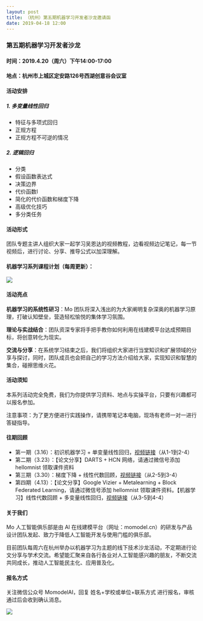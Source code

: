 ```yaml
---
layout: post
title: （杭州）第五期机器学习开发者沙龙邀请函
date: 2019-04-18 12:00
---
```

### 第五期机器学习开发者沙龙
#### 时间：2019.4.20（周六）下午14:00-17:00
#### 地点：杭州市上城区定安路126号西湖创意谷会议室

#### 活动安排
##### 1. **多变量线性回归**
* 特征与多项式回归
* 正规方程
* 正规方程不可逆的情况
##### 2. **逻辑回归**
* 分类
* 假设函数表达式
* 决策边界
* 代价函数I
* 简化的代价函数和梯度下降
* 高级优化技巧
* 多分类任务
#### 活动形式
团队专题主讲人组织大家一起学习吴恩达的视频教程，边看视频边记笔记，每一节视频后，进行讨论、分享、推导公式以加深理解。
#### 机器学习系列课程计划（每周更新）：
![](https://ws2.sinaimg.cn/large/006tNc79ly1g26s7o5tlmj30iw0qyaci.jpg)
#### 活动亮点
**机器学习的系统性研习**：Mo 团队将深入浅出的为大家阐明复杂深奥的机器学习原理，打破认知壁垒，营造轻松愉悦的集体学习氛围。

**理论与实战结合**：团队资深专家将手把手教你如何利用在线建模平台达成预期目标，将创意转化为现实。

**交流与分享**：在系统学习结束之后，我们将组织大家进行当堂知识和扩展领域的分享与探讨，同时，团队成员也会把自己的学习方法介绍给大家，实现知识和智慧的集合，碰擦思维火花。

#### 活动须知
本系列活动完全免费，我们为你提供学习资料、地点与实操平台，只要有兴趣都可以报名参加。

注意事项：为了更方便进行实践操作，请携带笔记本电脑，现场有老师一对一进行答疑指导。

#### 往期回顾

- 第一期（3.16）：初识机器学习 + 单变量线性回归，[视频链接][1]（从1-1到2-4）
- 第二期（3.23）：【论文分享】DARTS + HCN 网络，请通过微信号添加 hellomnist 领取课件资料
- 第三期（3.30）：梯度下降 + 线性代数回顾，[视频链接][2]（从2-5到3-4）
- 第四期（4.13）：【论文分享】Google Vizier + Metalearning + Block Federated Learning，请通过微信号添加 hellomnist 领取课件资料。【机器学习】线性代数回顾 + 多变量线性回归，[视频链接][3]（从3-5到4-4）

#### 关于我们
Mo 人工智能俱乐部是由 AI 在线建模平台（网址：momodel.cn）的研发与产品设计团队发起、致力于降低人工智能开发与使用门槛的俱乐部。

目前团队每周六在杭州举办以机器学习为主题的线下技术沙龙活动，不定期进行论文分享与学术交流。希望能汇聚来自各行各业对人工智能感兴趣的朋友，不断交流共同成长，推动人工智能民主化、应用普及化。
#### 报名方式
关注微信公众号 MomodelAI，回复 姓名+学校或单位+联系方式 进行报名，审核通过后会收到确认消息。

![](https://ws1.sinaimg.cn/large/006tNc79gy1g1wdsw5ijfj30ws0g2juj.jpg)


  [1]: http://www.momodel.cn:8899/classroom/class?id=5c5696191afd94720cc94533&type=video
  [2]: http://www.momodel.cn:8899/classroom/class?id=5c5696191afd94720cc94533&type=video
  [3]: http://www.momodel.cn:8899/classroom/class?id=5c5696191afd94720cc94533&type=video
